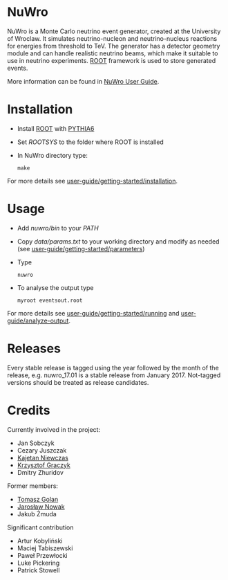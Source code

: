 # NuWro

NuWro is a Monte Carlo neutrino event generator, created at the University of Wroclaw. It simulates neutrino-nucleon and neutrino-nucleus reactions for energies from threshold to TeV. The generator has a detector geometry module and can handle realistic neutrino beams, which make it suitable to use in neutrino experiments. [ROOT](https://root.cern.ch/) framework is used to store generated events.

More information can be found in [NuWro User Guide](https://nuwro.github.io/user-guide/).

# Installation

* Install [ROOT](https://root.cern.ch/) with [PYTHIA6](https://pythia6.hepforge.org/)
* Set *ROOTSYS* to the folder where ROOT is installed
* In NuWro directory type:

  ```
  make
  ```

For more details see [user-guide/getting-started/installation](https://nuwro.github.io/user-guide/getting-started/installation/).

# Usage

* Add *nuwro/bin* to your *PATH*
* Copy *data/params.txt* to your working directory and modify as needed (see [user-guide/getting-started/parameters](https://nuwro.github.io/user-guide/getting-started/parameters/))
* Type

  ```
  nuwro
  ```

* To analyse the output type

  ```
  myroot eventsout.root
  ```

For more details see [user-guide/getting-started/running](https://nuwro.github.io/user-guide/getting-started/running/) and [user-guide/analyze-output](https://nuwro.github.io/user-guide/analyze-output/basics/).

# Releases

Every stable release is tagged using the year followed by the month of the release, e.g. nuwro_17.01 is a stable release from January 2017. Not-tagged versions should be treated as release candidates.

# Credits

Currently involved in the project:

* Jan Sobczyk
* Cezary Juszczak
* [Kajetan Niewczas](http://www.ift.uni.wroc.pl/~kniewczas/)
* [Krzysztof Graczyk](http://www.ift.uni.wroc.pl/~kgraczyk/)
* Dmitry Zhuridov

Former members:

* [Tomasz Golan](http://www.ift.uni.wroc.pl/~tgolan/)
* [Jarosław Nowak](http://www.lancaster.ac.uk/physics/about-us/people/jaroslaw-nowak)
* Jakub Żmuda

Significant contribution

* Artur Kobyliński
* Maciej Tabiszewski
* Paweł Przewłocki
* Luke Pickering
* Patrick Stowell
